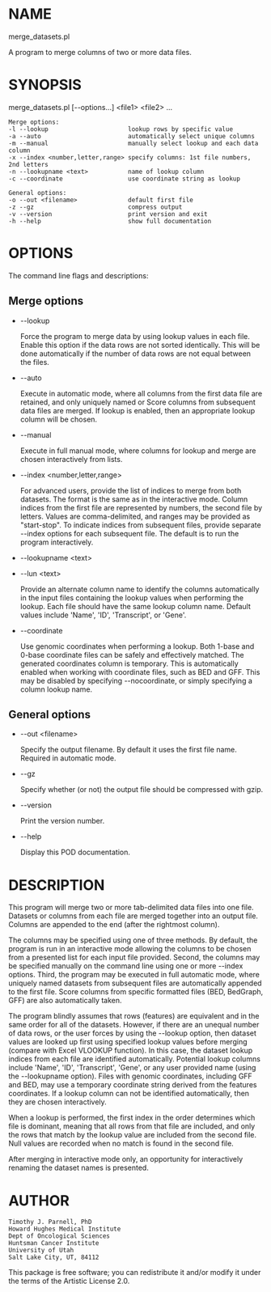 # NAME

merge\_datasets.pl

A program to merge columns of two or more data files.

# SYNOPSIS

merge\_datasets.pl \[--options...\] &lt;file1> &lt;file2> ...

    Merge options:
    -l --lookup                      lookup rows by specific value
    -a --auto                        automatically select unique columns
    -m --manual                      manually select lookup and each data column
    -x --index <number,letter,range> specify columns: 1st file numbers, 2nd letters 
    -n --lookupname <text>           name of lookup column
    -c --coordinate                  use coordinate string as lookup
    
    General options:
    -o --out <filename>              default first file
    -z --gz                          compress output
    -v --version                     print version and exit
    -h --help                        show full documentation

# OPTIONS

The command line flags and descriptions:

## Merge options

- --lookup

    Force the program to merge data by using lookup values in each file. 
    Enable this option if the data rows are not sorted identically.
    This will be done automatically if the number of data rows are not 
    equal between the files.

- --auto

    Execute in automatic mode, where all columns from the first data file 
    are retained, and only uniquely named or Score columns from subsequent 
    data files are merged. If lookup is enabled, then an appropriate 
    lookup column will be chosen.

- --manual

    Execute in full manual mode, where columns for lookup and merge are 
    chosen interactively from lists.

- --index &lt;number,letter,range>

    For advanced users, provide the list of indices to merge from both 
    datasets. The format is the same as in the interactive mode. Column 
    indices from the first file are represented by numbers, the second 
    file by letters. Values are comma-delimited, and ranges may be 
    provided as "start-stop". To indicate indices from subsequent files, 
    provide separate --index options for each subsequent file. The default 
    is to run the program interactively.

- --lookupname &lt;text>
- --lun &lt;text>

    Provide an alternate column name to identify the columns automatically 
    in the input files containing the lookup values when performing the 
    lookup. Each file should have the same lookup column name. Default 
    values include 'Name', 'ID', 'Transcript', or 'Gene'.

- --coordinate

    Use genomic coordinates when performing a lookup. Both 1-base and 0-base
    coordinate files can be safely and effectively matched. The generated
    coordinates column is temporary. This is automatically enabled when working
    with coordinate files, such as BED and GFF. This may be disabled by
    specifying --nocoordinate, or simply specifying a column lookup name.

## General options

- --out &lt;filename>

    Specify the output filename. By default it uses the first file name.
    Required in automatic mode.

- --gz

    Specify whether (or not) the output file should be compressed with gzip.

- --version

    Print the version number.

- --help

    Display this POD documentation.

# DESCRIPTION

This program will merge two or more tab-delimited data files into one file. 
Datasets or columns from each file are merged together into an output file. 
Columns are appended to the end (after the rightmost column). 

The columns may be specified using one of three methods. By default, 
the program is run in an interactive mode allowing the columns to be 
chosen from a presented list for each input file provided. Second, the 
columns may be specified manually on the command line using one or 
more --index options. Third, the program may be executed in full 
automatic mode, where uniquely named datasets from subsequent files 
are automatically appended to the first file. Score columns from 
specific formatted files (BED, BedGraph, GFF) are also automatically 
taken. 

The program blindly assumes that rows (features) are equivalent and in the 
same order for all of the datasets. However, if there are an 
unequal number of data rows, or the user forces by using the --lookup option, 
then dataset values are looked up first using specified lookup values before 
merging (compare with Excel VLOOKUP function). In this case, the dataset 
lookup indices from each file are identified automatically. Potential 
lookup columns include 'Name', 'ID', 'Transcript', 'Gene', or any user 
provided name (using the --lookupname option). Files with genomic coordinates, 
including GFF and BED, may use a temporary coordinate string derived from the 
features coordinates. If a lookup column can not be identified automatically, 
then they are chosen interactively.

When a lookup is performed, the first index in the order determines which 
file is dominant, meaning that all rows from that file are included, and only 
the rows that match by the lookup value are included from the second file. Null 
values are recorded when no match is found in the second file.

After merging in interactive mode only, an opportunity for interactively 
renaming the dataset names is presented.

# AUTHOR

    Timothy J. Parnell, PhD
    Howard Hughes Medical Institute
    Dept of Oncological Sciences
    Huntsman Cancer Institute
    University of Utah
    Salt Lake City, UT, 84112

This package is free software; you can redistribute it and/or modify
it under the terms of the Artistic License 2.0.  
